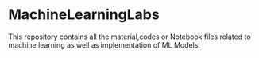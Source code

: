 # MachineLearningLabs
This repository contains all the material,codes or Notebook files related to machine learning as well as implementation of ML Models.
